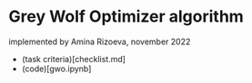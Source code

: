 # Grey Wolf Optimizer algorithm
implemented by Amina Rizoeva, november 2022

- (task criteria)[checklist.md]
- (code)[gwo.ipynb]
